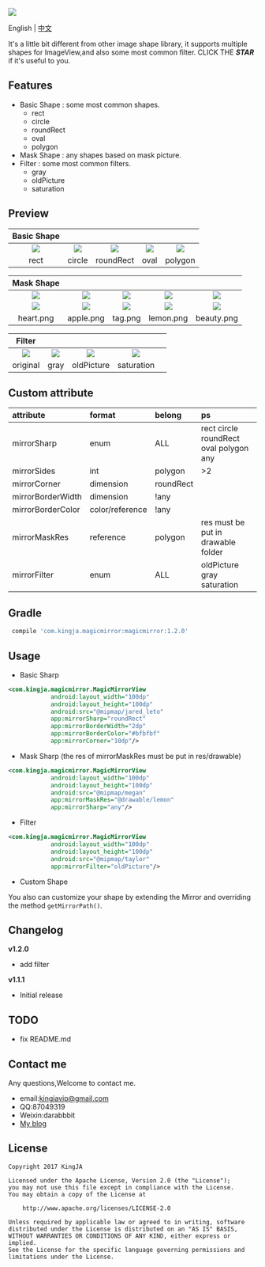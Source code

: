 ![](https://github.com/KingJA/MagicMirrorView/blob/master/readme/logo_magicmirror.png)

English | [中文](README-ch.md)

It's a little bit different from other image shape library,
it supports multiple shapes for ImageView,and also some most common filter. CLICK THE ***STAR***  if it's useful to you.

## Features
* Basic Shape : some most common shapes.
    * rect
    * circle
    * roundRect
    * oval
    * polygon
* Mask Shape : any shapes based on mask picture.
* Filter : some most common filters.
    * gray
    * oldPicture
    * saturation
    

## Preview

| **Basic Shape**|||||
|:---:|:----:|:----:|:----:|:----:|
|![](https://github.com/KingJA/MagicMirrorView/blob/master/readme/rect.png) |![](https://github.com/KingJA/MagicMirrorView/blob/master/readme/circle.png)|![](https://github.com/KingJA/MagicMirrorView/blob/master/readme/round_rect.png)|![](https://github.com/KingJA/MagicMirrorView/blob/master/readme/oval.png)|![](https://github.com/KingJA/MagicMirrorView/blob/master/readme/polygon.png)|
|rect|circle|roundRect|oval|polygon|

| **Mask Shape**|||||
|:---:|:----:|:----:|:----:|:----:|
|![](https://github.com/KingJA/MagicMirrorView/blob/master/readme/bg_heart.png) |![](https://github.com/KingJA/MagicMirrorView/blob/master/readme/bg_apple.png)|![](https://github.com/KingJA/MagicMirrorView/blob/master/readme/bg_tag.png)|![](https://github.com/KingJA/MagicMirrorView/blob/master/readme/bg_lemon.png)|![](https://github.com/KingJA/MagicMirrorView/blob/master/readme/bg_beauty.png)|
|![](https://github.com/KingJA/MagicMirrorView/blob/master/readme/heart.png) |![](https://github.com/KingJA/MagicMirrorView/blob/master/readme/apple.png)|![](https://github.com/KingJA/MagicMirrorView/blob/master/readme/tag.png)|![](https://github.com/KingJA/MagicMirrorView/blob/master/readme/lemon.png)|![](https://github.com/KingJA/MagicMirrorView/blob/master/readme/beauty.png)|
|heart.png|apple.png|tag.png|lemon.png|beauty.png|

| **Filter**|||||
|:---:|:----:|:----:|:----:|:----:|
|![](https://github.com/KingJA/MagicMirrorView/blob/master/readme/original.png) |![](https://github.com/KingJA/MagicMirrorView/blob/master/readme/gray.png)|![](https://github.com/KingJA/MagicMirrorView/blob/master/readme/old_picture.png)|![](https://github.com/KingJA/MagicMirrorView/blob/master/readme/saturation.png)||
|original |gray|oldPicture|saturation||

## Custom attribute
| attribute | format | belong  |ps  |
| :------------- |:-------------| :-----|:-----|
| mirrorSharp | enum      | ALL |rect circle roundRect oval polygon any|
| mirrorSides | int      | polygon|>2|
| mirrorCorner | dimension      | roundRect ||
| mirrorBorderWidth | dimension      | !any ||
| mirrorBorderColor | color/reference     | !any ||
| mirrorMaskRes | reference     | polygon |res must be put in drawable folder|
| mirrorFilter | enum     | ALL |oldPicture gray saturation|


## Gradle
```gradle
 compile 'com.kingja.magicmirror:magicmirror:1.2.0'
```

## Usage
* Basic Sharp
```xml
<com.kingja.magicmirror.MagicMirrorView
            android:layout_width="100dp"
            android:layout_height="100dp"
            android:src="@mipmap/jared_leto"
            app:mirrorSharp="roundRect"
            app:mirrorBorderWidth="2dp"
            app:mirrorBorderColor="#bfbfbf"
            app:mirrorCorner="10dp"/>
```

* Mask Sharp (the res of mirrorMaskRes must be put in res/drawable)
```xml
<com.kingja.magicmirror.MagicMirrorView
            android:layout_width="100dp"
            android:layout_height="100dp"
            android:src="@mipmap/megan"
            app:mirrorMaskRes="@drawable/lemon"
            app:mirrorSharp="any"/>
```
* Filter
```xml
<com.kingja.magicmirror.MagicMirrorView
            android:layout_width="100dp"
            android:layout_height="100dp"
            android:src="@mipmap/taylor"
            app:mirrorFilter="oldPicture"/>
```
* Custom Shape

You also can customize your shape by extending the Mirror and overriding the method `getMirrorPath()`.

## Changelog

**v1.2.0**
* add filter

**v1.1.1**
* Initial release

## TODO

* fix README.md

## Contact me
Any questions,Welcome to contact me.
* email:kingjavip@gmail.com
* QQ:87049319
* Weixin:darabbbit
* [My blog](https://kingja.github.io)

## License

    Copyright 2017 KingJA

    Licensed under the Apache License, Version 2.0 (the "License");
    you may not use this file except in compliance with the License.
    You may obtain a copy of the License at

        http://www.apache.org/licenses/LICENSE-2.0

    Unless required by applicable law or agreed to in writing, software
    distributed under the License is distributed on an "AS IS" BASIS,
    WITHOUT WARRANTIES OR CONDITIONS OF ANY KIND, either express or implied.
    See the License for the specific language governing permissions and
    limitations under the License.
